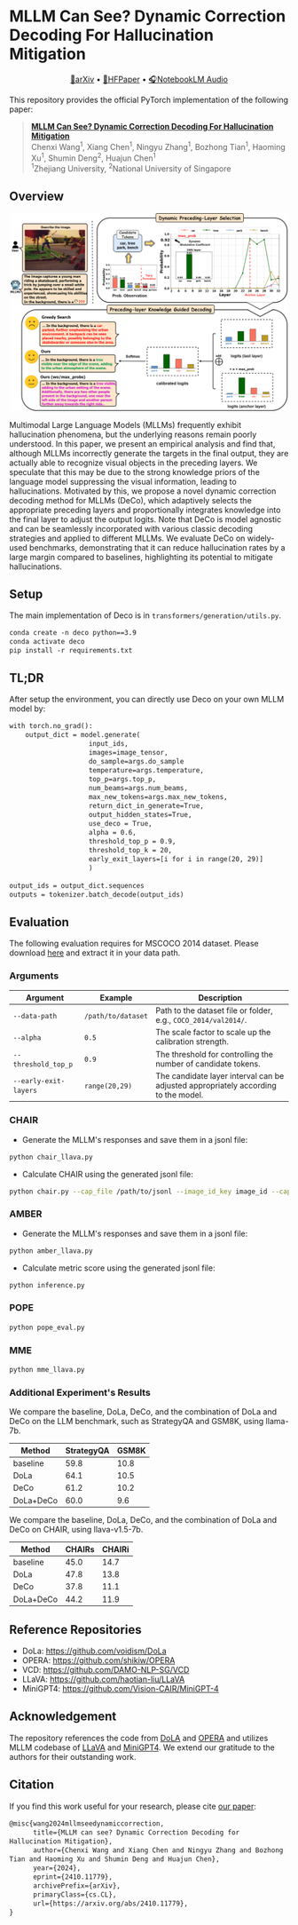 # MLLM Can See? Dynamic Correction Decoding For Hallucination Mitigation

<!-- [![License: MIT](https://img.shields.io/badge/License-MIT-g.svg)](https://opensource.org/licenses/MIT)
[![Arxiv](https://img.shields.io/badge/arXiv-2311.17911-B21A1B)](https://arxiv.org/abs/2410.11779)
[![Hugging Face Transformers](https://img.shields.io/badge/%F0%9F%A4%97-Transformers-blue)](https://github.com/huggingface/transformers)
[![GitHub Stars](https://img.shields.io/github/stars/shikiw/OPERA?style=social)](https://github.com/shikiw/OPERA/stargazers) -->

<p align="center">
  <a href="https://www.arxiv.org/abs/2410.11779">📄arXiv</a> •
  <a href="https://huggingface.co/papers/2410.11779">🤗HFPaper</a> •
  <a href="https://notebooklm.google.com/notebook/e41ab929-0cf5-45d2-a5b7-c3c109e2baac/audio">🎧NotebookLM Audio</a>
</p>



This repository provides the official PyTorch implementation of the following paper: 
> [**MLLM Can See? Dynamic Correction Decoding For Hallucination Mitigation**](https://arxiv.org/abs/2410.11779) <br>
> Chenxi Wang<sup>1</sup>, 
> Xiang Chen<sup>1</sup>, 
> Ningyu Zhang<sup>1</sup>,
> Bozhong Tian<sup>1</sup>,
> Haoming Xu<sup>1</sup>, 
> Shumin Deng<sup>2</sup>,
> Huajun Chen<sup>1</sup> <br>
> <sup>1</sup>Zhejiang University, <sup>2</sup>National University of Singapore <br>


## Overview

<p align="center"><img src="img/method.png" alt="teaser" width="500px" /></p>

Multimodal Large Language Models (MLLMs) frequently exhibit hallucination phenomena, but the underlying reasons remain poorly understood. In this paper, we present an empirical analysis and find that, although MLLMs incorrectly generate the targets in the final output, they are actually able to recognize visual objects in the preceding layers. We speculate that this may be due to the strong knowledge priors of the language model suppressing the visual information, leading to hallucinations. Motivated by this, we propose a novel dynamic correction decoding method for MLLMs (DeCo), which adaptively selects the appropriate preceding layers and proportionally integrates knowledge into the final layer to adjust the output logits. Note that DeCo is model agnostic and can be seamlessly incorporated with various classic decoding strategies and applied to different MLLMs. We evaluate DeCo on widely-used benchmarks, demonstrating that it can reduce hallucination rates by a large margin compared to baselines, highlighting its potential to mitigate hallucinations.

## Setup

The main implementation of Deco is in `transformers/generation/utils.py`.

```
conda create -n deco python==3.9
conda activate deco
pip install -r requirements.txt
```

## TL;DR
After setup the environment, you can directly use Deco on your own MLLM model by:
```
with torch.no_grad():
    output_dict = model.generate(
                    input_ids,
                    images=image_tensor,
                    do_sample=args.do_sample
                    temperature=args.temperature,
                    top_p=args.top_p,
                    num_beams=args.num_beams,
                    max_new_tokens=args.max_new_tokens,
                    return_dict_in_generate=True,
                    output_hidden_states=True,
                    use_deco = True,
                    alpha = 0.6,
                    threshold_top_p = 0.9, 
                    threshold_top_k = 20,
                    early_exit_layers=[i for i in range(20, 29)]
                    )
                
output_ids = output_dict.sequences
outputs = tokenizer.batch_decode(output_ids)
```
<!-- 
Please refer to `demo.ipynb` [here](https://github.com/shikiw/OPERA/blob/1e74d8b5d082579c81e0e77ef1cf4a44d20ab91e/demo.ipynb) for more details. -->


## Evaluation

The following evaluation requires for MSCOCO 2014 dataset. Please download [here](https://cocodataset.org/#home) and extract it in your data path.


### Arguments

| Argument             | Example             | Description   |
| -------------------- | ------------------- | ------------- |
| `--data-path`     | `/path/to/dataset` | Path to the dataset file or folder, e.g., `COCO_2014/val2014/`. |
| `--alpha`   | `0.5` | The scale factor to scale up the calibration strength. |
| `--threshold_top_p`      | `0.9` | The threshold for controlling the number of candidate tokens. |
| `--early-exit-layers`   | `range(20,29)` | The candidate layer interval can be adjusted appropriately according to the model. |


### CHAIR
- Generate the MLLM's responses and save them in a jsonl file:
```bash
python chair_llava.py
```
<!-- Note: Please check out our released results in `log/chair_eval_results` for reproduction. -->

- Calculate CHAIR using the generated jsonl file:
```bash
python chair.py --cap_file /path/to/jsonl --image_id_key image_id --caption_key caption --coco_path /path/to/COCO/annotations_trainval2014/annotations/ --save_path /path/to/save/jsonl
```

### AMBER
- Generate the MLLM's responses and save them in a jsonl file:
```bash
python amber_llava.py
```

- Calculate metric score using the generated jsonl file:
```bash
python inference.py
```




### POPE
```bash
python pope_eval.py 
```
### MME
```bash
python mme_llava.py
```
### Additional Experiment's Results
We compare the baseline, DoLa, DeCo, and the combination of DoLa and DeCo on the LLM benchmark, such as StrategyQA and GSM8K, using llama-7b.

| Method            | StrategyQA             | GSM8K   |
| -------------------- | ------------------- | ------------- |
| baseline    | 59.8 | 10.8 |
| DoLa   | 64.1 | 10.5 |
| DeCo      | 61.2 | 10.2 |
| DoLa+DeCo   | 60.0 | 9.6 |


We compare the baseline, DoLa, DeCo, and the combination of DoLa and DeCo on CHAIR, using llava-v1.5-7b.

| Method            | CHAIRs             | CHAIRi   |
| -------------------- | ------------------- | ------------- |
| baseline    | 45.0 | 14.7 |
| DoLa   | 47.8 | 13.8 |
| DeCo      | 37.8 | 11.1 |
| DoLa+DeCo   | 44.2 | 11.9 |

## Reference Repositories
- DoLa: https://github.com/voidism/DoLa
- OPERA: https://github.com/shikiw/OPERA
- VCD: https://github.com/DAMO-NLP-SG/VCD
- LLaVA: https://github.com/haotian-liu/LLaVA
- MiniGPT4: https://github.com/Vision-CAIR/MiniGPT-4

## Acknowledgement
The repository references the code from [DoLA](https://github.com/voidism/DoLa) and [OPERA](https://github.com/shikiw/OPERA) and utilizes MLLM codebase of [LLaVA](https://github.com/haotian-liu/LLaVA) and [MiniGPT4](https://github.com/Vision-CAIR/MiniGPT-4). We extend our gratitude to the authors for their outstanding work.


## Citation
If you find this work useful for your research, please cite [our paper](https://arxiv.org/abs/2410.11779):
```
@misc{wang2024mllmseedynamiccorrection,
      title={MLLM can see? Dynamic Correction Decoding for Hallucination Mitigation}, 
      author={Chenxi Wang and Xiang Chen and Ningyu Zhang and Bozhong Tian and Haoming Xu and Shumin Deng and Huajun Chen},
      year={2024},
      eprint={2410.11779},
      archivePrefix={arXiv},
      primaryClass={cs.CL},
      url={https://arxiv.org/abs/2410.11779}, 
}
```
